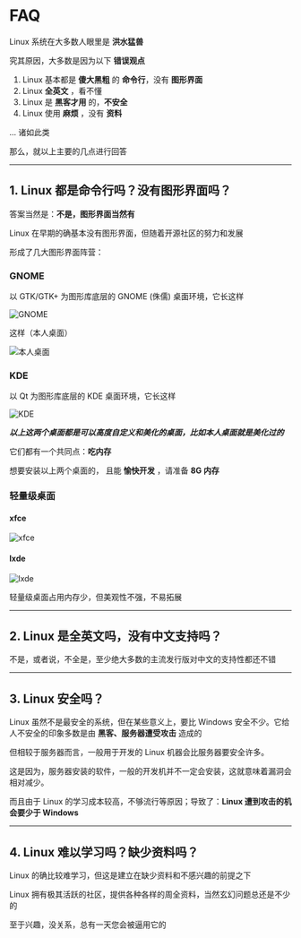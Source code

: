 # FAQ

Linux 系统在大多数人眼里是 **洪水猛兽**

究其原因，大多数是因为以下 **错误观点**

1.  Linux 基本都是 **傻大黑粗** 的 **命令行**，没有 **图形界面**
2.  Linux **全英文** ，看不懂
3.  Linux 是 **黑客才用** 的，**不安全**
4.  Linux 使用 **麻烦** ，没有 **资料**

... 诸如此类

那么，就以上主要的几点进行回答

---

## 1. Linux 都是命令行吗？没有图形界面吗？

答案当然是：**不是，图形界面当然有**

Linux 在早期的确基本没有图形界面，但随着开源社区的努力和发展

形成了几大图形界面阵营：

### GNOME

以 GTK/GTK+ 为图形库底层的 GNOME (侏儒) 桌面环境，它长这样

![GNOME](https://www.gnome.org/wp-content/uploads/2010/09/activities-overview.jpg)

这样（本人桌面）

![本人桌面](https://ws1.sinaimg.cn/large/e1413d51gy1frghq20nsvj21hc0u0u0x.jpg)

### KDE

以 Qt 为图形库底层的 KDE 桌面环境，它长这样

![KDE](https://ws1.sinaimg.cn/large/e1413d51gy1frgk2c5lb9j20k00b9wey.jpg)

**_以上这两个桌面都是可以高度自定义和美化的桌面，比如本人桌面就是美化过的_**

它们都有一个共同点：**吃内存**

想要安装以上两个桌面的， 且能 **愉快开发** ，请准备 **8G 内存**

### 轻量级桌面

#### xfce

![xfce](https://ws1.sinaimg.cn/large/e1413d51gy1fri2ieb2wwj21hc0u0qdp.jpg)

#### lxde

![lxde](https://ws1.sinaimg.cn/large/e1413d51gy1fri2dxfmukj21hc0u0tco.jpg)

轻量级桌面占用内存少，但美观性不强，不易拓展

---

## 2. Linux 是全英文吗，没有中文支持吗？

不是，或者说，不全是，至少绝大多数的主流发行版对中文的支持性都还不错

---

## 3. Linux 安全吗？

Linux 虽然不是最安全的系统，但在某些意义上，要比 Windows 安全不少。它给人不安全的印象多数是由 **黑客、服务器遭受攻击** 造成的

但相较于服务器而言，一般用于开发的 Linux 机器会比服务器要安全许多。

这是因为，服务器安装的软件，一般的开发机并不一定会安装，这就意味着漏洞会相对减少。

而且由于 Linux 的学习成本较高，不够流行等原因；导致了：**Linux 遭到攻击的机会要少于 Windows**

---

## 4. Linux 难以学习吗？缺少资料吗？

Linux 的确比较难学习，但这是建立在缺少资料和不感兴趣的前提之下

Linux 拥有极其活跃的社区，提供各种各样的周全资料，当然玄幻问题总还是不少的

至于兴趣，没关系，总有一天您会被逼用它的
